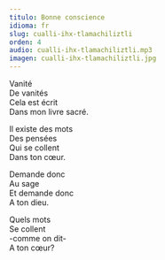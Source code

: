 ```yaml
---
titulo: Bonne conscience
idioma: fr
slug: cualli-ihx-tlamachiliztli
orden: 4
audio: cualli-ihx-tlamachiliztli.mp3
imagen: cualli-ihx-tlamachiliztli.jpg
---
```


Vanité<br>
De vanités<br>
Cela est écrit<br>
Dans mon livre sacré.<br>

Il existe des mots<br>
Des pensées<br>
Qui se collent<br>
Dans ton cœur.<br>

Demande donc<br>
Au sage<br>
Et demande donc<br>
A ton dieu.<br>

Quels mots<br>
Se collent<br>
-comme on dit-<br>
A ton cœur?<br>
